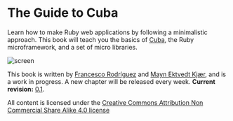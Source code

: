 The Guide to Cuba
=================

Learn how to make Ruby web applications by following a minimalistic
approach. This book will teach you the basics of [Cuba](http://cuba.is/), the Ruby
microframework, and a set of micro libraries.

![screen](https://raw.githubusercontent.com/frodsan/theguidetocuba/master/assets/screen.png)

This book is written by [Francesco Rodríguez](http://frodsan.me)
and [Mayn Ektvedt Kjær](https://github.com/maynkj), and is a work in
progress. A new chapter will be released every week. **Current revision:**
[0.1](https://github.com/frodsan/theguidetocuba/releases/tag/1.0.0).

All content is licensed under the [Creative Commons Attribution Non Commercial Share Alike 4.0 license](http://creativecommons.org/licenses/by-nc-sa/4.0/)
